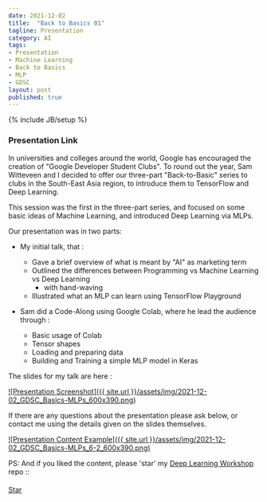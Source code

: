 ```yaml
---
date: 2021-12-02
title:  "Back to Basics 01"
tagline: Presentation
category: AI
tags:
- Presentation
- Machine Learning
- Back to Basics
- MLP
- GDSC
layout: post
published: true
---
```

{% include JB/setup %}


### Presentation Link

In universities and colleges around the world, Google has encouraged the 
creation of "Google Developer Student Clubs".  To round out the year, 
Sam Witteveen and I decided to offer our three-part "Back-to-Basic" series 
to clubs in the South-East Asia region, to introduce them to TensorFlow and Deep Learning.

This session was the first in the three-part series, and focused 
on some basic ideas of Machine Learning, and introduced Deep Learning via MLPs.  

Our presentation was in two parts:

*  My initial talk, that :
   +  Gave a brief overview of what is meant by "AI" as marketing term
   +  Outlined the differences between Programming vs Machine Learning vs Deep Learning
      - with hand-waving
   +  Illustrated what an MLP can learn using TensorFlow Playground
   
*  Sam did a Code-Along using Google Colab, where he lead the audience through :
   +  Basic usage of Colab
   +  Tensor shapes
   +  Loading and preparing data
   +  Building and Training a simple MLP model in Keras


The slides for my talk are here :

<a href="https://redcatlabs.com/2021-12-02_GDSC_Basics-MLPs/" target="_blank">
![Presentation Screenshot]({{ site.url }}/assets/img/2021-12-02_GDSC_Basics-MLPs_600x390.png)
</a>

If there are any questions about the presentation please ask below, 
or contact me using the details given on the slides themselves.

<a href="https://redcatlabs.com/2021-12-02_GDSC_Basics-MLPs/#/6/2" target="_blank">
![Presentation Content Example]({{ site.url }}/assets/img/2021-12-02_GDSC_Basics-MLPs_6-2_600x390.png)
</a>


PS:  And if you liked the content, please 'star' my <a href="https://github.com/mdda/deep-learning-workshop" target="_blank">Deep Learning Workshop</a> repo ::
<!-- From :: https://buttons.github.io/ -->
<!-- Place this tag where you want the button to render. -->
<span style="position:relative;top:5px;">
<a aria-label="Star mdda/deep-learning-workshop on GitHub" data-count-aria-label="# stargazers on GitHub" data-count-api="/repos/mdda/deep-learning-workshop#stargazers_count" data-count-href="/mdda/deep-learning-workshop/stargazers" data-icon="octicon-star" href="https://github.com/mdda/deep-learning-workshop" class="github-button">Star</a>
<!-- Place this tag right after the last button or just before your close body tag. -->
<script async defer id="github-bjs" src="https://buttons.github.io/buttons.js"></script>
</span>

